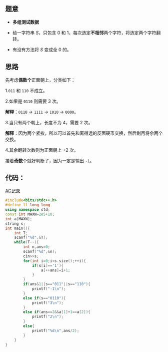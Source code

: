 ## 题意

* **多组测试数据**

* 给一字符串 $S$，只包含 $0$ 和 $1$，每次选定**不相邻**两个字符，将选定两个字符翻转。

* 有没有方法将 $S$ 变成全 $0$ 的。 

## 思路

先考虑**偶数个**正面朝上，分类如下：

1.```011``` 和 ```110``` 不成立。

2.如果是 ```0110``` 则需要 $3$ 次。

**解释**：```0110``` $\rightarrow$ ```1111``` $\rightarrow$ ```1010``` $\rightarrow$ ```0000```。

3.当只有两个朝上，长度不为 $4$，需要 $2$ 次。

**解释**：因为两个紧挨，所以可以首先和离得远的反面硬币交换，然后剩再将余两个交换。

4.其余翻转次数则为正面朝上 $\div 2$ 次。

接着**奇数**个就好判断了，因为一定是输出 ```-1```。


## 代码：

[AC记录](https://atcoder.jp/contests/arc156/submissions/44363924)

```cpp
#include<bits/stdc++.h>
#define ll long long
using namespace std;
const int MAXN=2e5+10;
int a[MAXN];
string s;
int main(){
	int T;
	scanf("%d",&T);
	while(T--){
	    int n,ans=0;
    	scanf("%d",&n);
    	cin>>s;
    	for(int i=0;i<s.size();++i){
    	    if(s[i]=='1'){
    	        a[++ans]=i+1;
    	    }
    	}
    	if(ans&1||s=="011"||s=="110"){
    	    printf("-1\n");
    	}
    	else if(s=="0110"){
    	    printf("3\n");
    	}
    	else if(ans==2&&a[1]+1==a[2]){
    	    printf("2\n");
    	}
    	else{
    	    printf("%d\n",ans/2);
    	}
	}
}
```